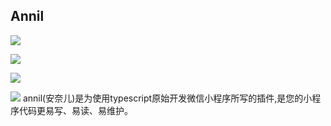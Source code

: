 ## Annil

[![](https://img.shields.io/npm/v/annil?style=flat)](https://www.npmjs.com/package/annil)

[![](https://github.com/missannil/annil/actions/workflows/release-please.yml/badge.svg?branch=main)](https://github.com/missannil/annil/blob/main/.github/workflows/release-please.yml)

[![](https://img.shields.io/github/license/missannil/annil)](https://github.com/missannil/annil/blob/main/LICENSE)

[![](https://codecov.io/github/vuejs/vue?branch=dev)]()
annil(安奈儿)是为使用typescript原始开发微信小程序所写的插件,是您的小程序代码更易写、易读、易维护。

